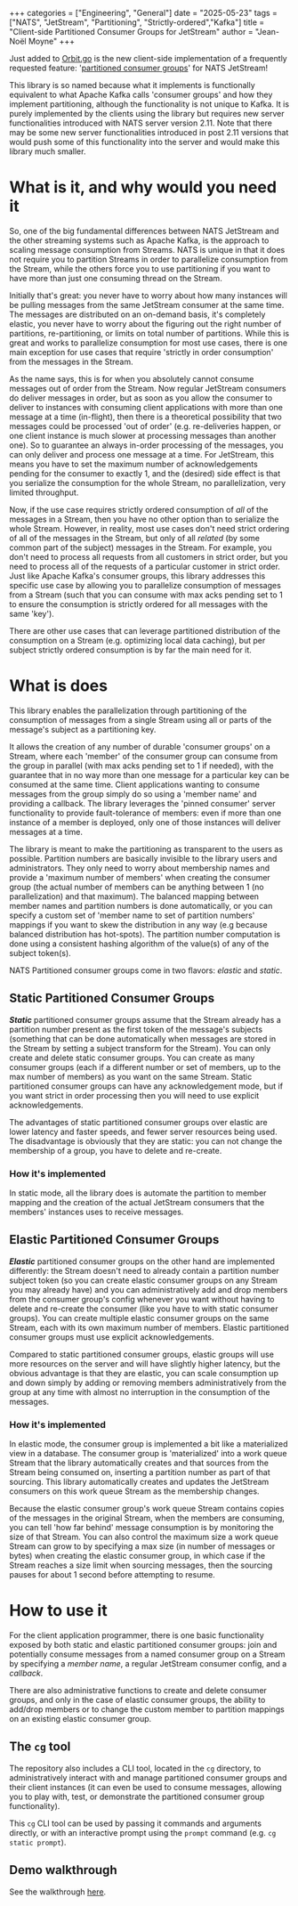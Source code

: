 +++
categories = ["Engineering", "General"]
date = "2025-05-23"
tags = ["NATS", "JetStream", "Partitioning", "Strictly-ordered","Kafka"]
title = "Client-side Partitioned Consumer Groups for JetStream"
author = "Jean-Noël Moyne"
+++

Just added to [Orbit.go](https://github.com/synadia-io/orbit.go) is the new client-side implementation of a frequently requested feature: '[partitioned consumer groups](https://github.com/synadia-io/orbit.go/tree/main/pcgroups)' for NATS JetStream! 

This library is so named because what it implements is functionally equivalent to what Apache Kafka calls 'consumer groups' and how they implement partitioning, although the functionality is not unique to Kafka. It is purely implemented by the clients using the library but requires new server functionalities introduced with NATS server version 2.11. Note that there may be some new server functionalities introduced in post 2.11 versions that would push some of this functionality into the server and would make this library much smaller.

# What is it, and why would you need it

So, one of the big fundamental differences between NATS JetStream and the other streaming systems such as Apache Kafka, is the approach to scaling message consumption from Streams. NATS is unique in that it does not require you to partition Streams in order to parallelize consumption from the Stream, while the others force you to use partitioning if you want to have more than just one consuming thread on the Stream.

Initially that's great: you never have to worry about how many instances will be pulling messages from the same JetStream consumer at the same time. The messages are distributed on an on-demand basis, it's completely elastic, you never have to worry about the figuring out the right number of partitions, re-partitioning, or limits on total number of partitions. While this is great and works to parallelize consumption for most use cases, there is one main exception for use cases that require 'strictly in order consumption' from the messages in the Stream. 

As the name says, this is for when you absolutely cannot consume messages out of order from the Stream. Now regular JetStream consumers do deliver messages in order, but as soon as you allow the consumer to deliver to instances with consuming client applications with more than one message at a time (in-flight), then there is a theoretical possibility that two messages could be processed 'out of order' (e.g. re-deliveries happen, or one client instance is much slower at processing messages than another one). So to guarantee an always in-order processing of the messages, you can only deliver and process one message at a time. For JetStream, this means you have to set the maximum number of acknowledgements pending for the consumer to exactly 1, and the (desired) side effect is that you serialize the consumption for the whole Stream, no parallelization, very limited throughput.

Now, if the use case requires strictly ordered consumption of _all_ of the messages in a Stream, then you have no other option than to serialize the whole Stream. However, in reality, most use cases don't need strict ordering of all of the messages in the Stream, but only of all _related_ (by some common part of the subject) messages in the Stream. For example, you don't need to process all requests from all customers in strict order, but you need to process all of the requests of a particular customer in strict order. Just like Apache Kafka's consumer groups, this library addresses this specific use case by allowing you to parallelize consumption of messages from a Stream (such that you can consume with max acks pending set to 1 to ensure the consumption is strictly ordered for all messages with the same 'key').

There are other use cases that can leverage partitioned distribution of the consumption on a Stream (e.g. optimizing local data caching), but per subject strictly ordered consumption is by far the main need for it.

# What is does

This library enables the parallelization through partitioning of the consumption of messages from a single Stream using all or parts of the message's subject as a partitioning key.

It allows the creation of any number of durable 'consumer groups' on a Stream, where each 'member' of the consumer group can consume from the group in parallel (with max acks pending set to 1 if needed), with the guarantee that in no way more than one message for a particular key can be consumed at the same time. Client applications wanting to consume messages from the group simply do so using a 'member name' and providing a callback. The library leverages the 'pinned consumer' server functionality to provide fault-tolerance of members: even if more than one instance of a member is deployed, only one of those instances will deliver messages at a time.

The library is meant to make the partitioning as transparent to the users as possible. Partition numbers are basically invisible to the library users and administrators. They only need to worry about membership names and provide a 'maximum number of members' when creating the consumer group (the actual number of members can be anything between 1 (no parallelization) and that maximum). The balanced mapping between member names and partition numbers is done automatically, or you can specify a custom set of 'member name to set of partition numbers' mappings if you want to skew the distribution in any way (e.g because balanced distribution has hot-spots). The partition number computation is done using a consistent hashing algorithm of the value(s) of any of the subject token(s).

NATS Partitioned consumer groups come in two flavors: *elastic* and *static*.

## Static Partitioned Consumer Groups
***Static*** partitioned consumer groups assume that the Stream already has a partition number present as the first token of the message's subjects (something that can be done automatically when messages are stored in the Stream by setting a subject transform for the Stream). You can only create and delete static consumer groups. You can create as many consumer groups (each if a different number or set of members, up to the max number of members) as you want on the same Stream. Static partitioned consumer groups can have any acknowledgement mode, but if you want strict in order processing then you will need to use explicit acknowledgements.

The advantages of static partitioned consumer groups over elastic are lower latency and faster speeds, and fewer server resources being used. The disadvantage is obviously that they are static: you can not change the membership of a group, you have to delete and re-create.

### How it's implemented
In static mode, all the library does is automate the partition to member mapping and the creation of the actual JetStream consumers that the members' instances uses to receive messages.

## Elastic Partitioned Consumer Groups
***Elastic*** partitioned consumer groups on the other hand are implemented differently: the Stream doesn't need to already contain a partition number subject token (so you can create elastic consumer groups on any Stream you may already have) and you can administratively add and drop members from the consumer group's config whenever you want without having to delete and re-create the consumer (like you have to with static consumer groups). You can create multiple elastic consumer groups on the same Stream, each with its own maximum number of members. Elastic partitioned consumer groups must use explicit acknowledgements.

Compared to static partitioned consumer groups, elastic groups will use more resources on the server and will have slightly higher latency, but the obvious advantage is that they are elastic, you can scale consumption up and down simply by adding or removing members administratively from the group at any time with almost no interruption in the consumption of the messages.

### How it's implemented
In elastic mode, the consumer group is implemented a bit like a materialized view in a database. The consumer group is 'materialized' into a work queue Stream that the library automatically creates and that sources from the Stream being consumed on, inserting a partition number as part of that sourcing. This library automatically creates and updates the JetStream consumers on this work queue Stream as the membership changes.

Because the elastic consumer group's work queue Stream contains copies of the messages in the original Stream, when the members are consuming, you can tell 'how far behind' message consumption is by monitoring the size of that Stream. You can also control the maximum size a work queue Stream can grow to by specifying a max size (in number of messages or bytes) when creating the elastic consumer group, in which case if the Stream reaches a size limit when sourcing messages, then the sourcing pauses for about 1 second before attempting to resume.

# How to use it

For the client application programmer, there is one basic functionality exposed by both static and elastic partitioned consumer groups: join and potentially consume messages from a named consumer group on a Stream by specifying a _member name_, a regular JetStream consumer config, and a _callback_.

There are also administrative functions to create and delete consumer groups, and only in the case of elastic consumer groups, the ability to add/drop members or to change the custom member to partition mappings on an existing elastic consumer group.

## The `cg` tool

The repository also includes a CLI tool, located in the `cg` directory, to administratively interact with and manage partitioned consumer groups and their client instances (it can even be used to consume messages, allowing you to play with, test, or demonstrate the partitioned consumer group functionality).

This `cg` CLI tool can be used by passing it commands and arguments directly, or with an interactive prompt using the `prompt` command (e.g. `cg static prompt`).

## Demo walkthrough

See the walkthrough [here](https://github.com/synadia-io/orbit.go/blob/main/pcgroups/README.md#demo-walkthrough).
